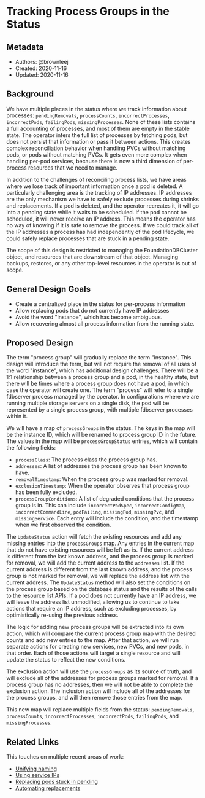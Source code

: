 # Tracking Process Groups in the Status

## Metadata

* Authors: @brownleej
* Created: 2020-11-16
* Updated: 2020-11-16

## Background

We have multiple places in the status where we track information about
processes: `pendingRemovals`, `processCounts`, `incorrectProcesses`,
`incorrectPods`, `failingPods`, `missingProcesses`. None of these lists contains
a full accounting of processes, and most of them are empty in the stable state.
The operator infers the full list of processes by fetching pods, but does not
persist that information or pass it between actions. This creates complex
reconciliation behavior when handling PVCs without matching pods, or pods
without matching PVCs. It gets even more complex when handling per-pod services,
because there is now a third dimension of per-process resources that we need to
manage.

In addition to the challenges of reconciling process lists, we have areas where
we lose track of important information once a pod is deleted. A particularly
challenging area is the tracking of IP addresses. IP addresses are the only
mechanism we have to safely exclude processes during shrinks and replacements.
If a pod is deleted, and the operator recreates it, it will go into a pending
state while it waits to be scheduled. If the pod cannot be scheduled, it will
never receive an IP address. This means the operator has no way of knowing if it
is safe to remove the process. If we could track all of the IP addresses a
process has had independently of the pod lifecycle, we could safely replace
processes that are stuck in a pending state.

The scope of this design is restricted to managing the FoundationDBCluster
object, and resources that are downstream of that object. Managing backups,
restores, or any other top-level resources in the operator is out of scope.

## General Design Goals

*	Create a centralized place in the status for per-process information
*	Allow replacing pods that do not currently have IP addresses
*	Avoid the word "instance", which has become ambiguous.
*	Allow recovering almost all process information from the running state.

## Proposed Design

The term "process group" will gradually replace the term "instance". This design
will introduce the term, but will not require the removal of all uses of the
word "instance", which has additional design challenges. There will be a 1:1
relationship between a process group and a pod, in the healthy state, but there
will be times where a process group does not have a pod, in which case the
operator will create one. The term "process" will refer to a single fdbserver
process managed by the operator. In configurations where we are running multiple
storage servers on a single disk, the pod will be represented by a single
process group, with multiple fdbserver processes within it.

We will have a map of `processGroups` in the status. The keys in the map will
be the instance ID, which will be renamed to process group ID in the future. The
values in the map will be `processGroupStatus` entries, which will contain the
following fields:

*	`processClass`: The process class the process group has.
*	`addresses`: A list of addresses the process group has been known to have.
*	`removalTimestamp`:  When the process group was marked for removal.
*	`exclusionTimestamp`: When the operator observes that process group has been fully excluded.
*	`processGroupConditions`: A list of degraded conditions that the process group is in.
	This can include  `incorrectPodSpec`, `incorrectConfigMap`,
	`incorrectCommandLine`, `podFailing`, `missingPod`, `missingPvc`, and
	`missingService`. Each entry will include the condition, and the timestamp
	when we first observed the condition.

The `UpdateStatus` action will fetch the existing resources and add any missing
entries into the `processGroups` map. Any entries in the current map that do not
have existing resources will be left as-is. If the current address is different
from the last known address, and the process group is marked for removal, we
will add the current address to the `addresses` list. If the current address is
different from the last known address, and the process group is not marked for
removal, we will replace the address list with the current address. The
`UpdateStatus` method will also set the conditions on the process group based
on the database status and the results of the calls to the resource list APIs.
If a pod does not currently have an IP address, we will leave the address list
unmodified, allowing us to continue to take actions that require an IP address,
such as excluding processes, by optimistically re-using the previous address.

The logic for adding new process groups will be extracted into its own action,
which will compare the current process group map with the desired counts and
add new entries to the map. After that action, we will run separate actions for
creating new services, new PVCs, and new pods, in that order. Each of those
actions will target a single resource and will update the status to reflect the
new conditions.

The exclusion action will use the `processGroups` as its source of truth, and
will exclude all of the addresses for process groups marked for removal. If a
process group has no addresses, then we will not be able to complete the
exclusion action. The inclusion action will include all of the addresses for the
process groups, and will then remove those entries from the map.

This new map will replace multiple fields from the status: `pendingRemovals`,
`processCounts`, `incorrectProcesses`, `incorrectPods`, `failingPods`, and
`missingProcesses`.

## Related Links

This touches on multiple recent areas of work:

* [Unifying naming](https://github.com/FoundationDB/fdb-kubernetes-operator/issues/379)
* [Using service IPs](https://github.com/FoundationDB/fdb-kubernetes-operator/issues/283)
* [Replacing pods stuck in pending](https://github.com/FoundationDB/fdb-kubernetes-operator/issues/367)
* [Automating replacements](https://github.com/FoundationDB/fdb-kubernetes-operator/wiki/Design-for-Automating-Replacements-through-the-Operator)
